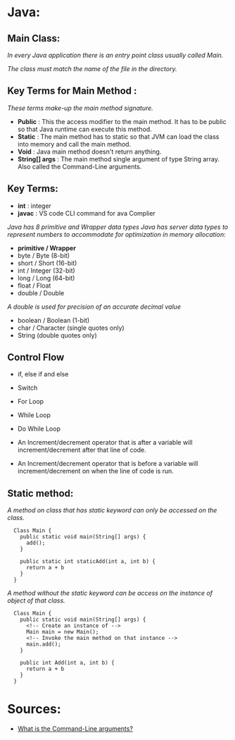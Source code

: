 # Java:

## Main Class: 

_In every Java application there is an entry point class usually called Main._ 

_The class must match the name of the file in the directory._ 

## Key Terms for Main Method :
  _These terms make-up the main method signature._

 - **Public** : This the access modifier to the main method. It has to be public so that Java runtime can execute this method.
 - **Static** : The main method has to static so that JVM can load the class into memory and call the main method.
 - **Void** : Java main method doesn't return anything. 
 - **String[] args** : The main method single argument of type String array. Also called the Command-Line arguments.

## Key Terms: 
  - **int** : integer
  - **javac** : VS code CLI command for ava Complier


_Java has 8 primitive and Wrapper data types
Java has server data types to represent numbers to accommodate for optimization in memory allocation:_

  - **primitive / Wrapper**
  - byte   / Byte  (8-bit)
  - short / Short   (16-bit)
  - int / Integer (32-bit)
  - long / Long    (64-bit)
  - float / Float
  - double / Double
  
_A double is used for precision of an accurate decimal value_

  - boolean / Boolean (1-bit)
  - char / Character (single quotes only)
  - String (double quotes only)

## Control Flow
  - if, else if and else
  - Switch
  - For Loop 
  - While Loop
  - Do While Loop

  - An Increment/decrement operator that is after a variable will increment/decrement after that line of code.
  - An Increment/decrement operator that is before a variable will increment/decrement on when the line of code is run. 

## Static method: 
  _A method on class that has static  keyword can only be accessed on the class._
  


  ```
    Class Main { 
      public static void main(String[] args) {
        add();
      }

      public static int staticAdd(int a, int b) {
        return a + b
      }
    }
  ```

  _A method without the static keyword can be access on the instance  of object of that class._

  ```
    Class Main { 
      public static void main(String[] args) {
        <!-- Create an instance of -->
        Main main = new Main();
        <!-- Invoke the main method on that instance -->
        main.add();
      }

      public int Add(int a, int b) {
        return a + b
      }
    }
  ```

# Sources:

- [What is the Command-Line arguments?](https://docs.oracle.com/javase/tutorial/essential/environment/cmdLineArgs.html) 